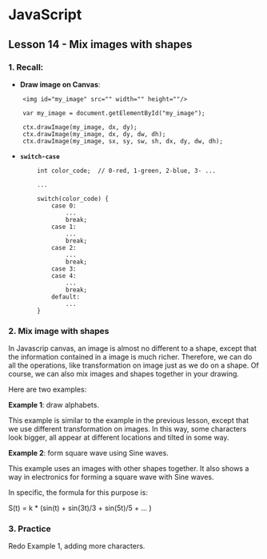 # JavaScript

## Lesson 14 - Mix images with shapes

### 1. Recall: 

- __Draw image on Canvas__:

```
	<img id="my_image" src="" width="" height=""/>
	
	var my_image = document.getElementById("my_image");
	
	ctx.drawImage(my_image, dx, dy);
	ctx.drawImage(my_image, dx, dy, dw, dh);
	ctx.drawImage(my_image, sx, sy, sw, sh, dx, dy, dw, dh);
```

	
- __`switch-case`__

```
		int color_code;  // 0-red, 1-green, 2-blue, 3- ...

		...

		switch(color_code) {
			case 0:
				...
				break;
			case 1:
				...
				break;
			case 2:
				...
				break;
			case 3:
			case 4:
				...
				break;
			default:
				...
		}
``` 

### 2. Mix image with shapes

In Javascrip canvas, an image is almost no different to a shape, except that the information contained in a image is much richer. Therefore, we can do all the operations, like transformation on image just as we do on a shape. Of course, we can also mix images and shapes together in your drawing.

Here are two examples:

__Example 1__: draw alphabets.

This example is similar to the example in the previous lesson, except that we use different transformation on images. In this way, some characters look bigger, all appear at different locations and tilted in some way.

__Example 2__: form square wave using Sine waves.

This example uses an images with other shapes together. It also shows a way in electronics for forming a square wave with Sine waves.

In specific, the formula for this purpose is:

S(t) = k * (sin(t) + sin(3t)/3 + sin(5t)/5 + ... )
	
	
### 3. Practice

Redo Example 1, adding more characters.
